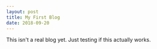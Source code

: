 ```yaml
---
layout: post
title: My First Blog
date: 2018-09-20
---
```


This isn't a real blog yet. Just testing if this actually works.

